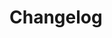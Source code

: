 # Changelog

[//]: # (## Table of Contents)

[//]: # ()
[//]: # ([[toc]])

[//]: # (## Актори)

[//]: # ()
[//]: # (Щоб було одразу видно, до кого звертатися, якшо шо 🙂)

[//]: # ()
[//]: # (- `@dania` – Даня)

[//]: # (- `@tag_yourself` - Лера)

[//]: # (- `@tag_yourself` - Ліза)

[//]: # (- `@tag_yourself` - Вова)

[//]: # (- `@tag_yourself` - Святослав)

[//]: # (- `@tag_yourself` - Стас)

[//]: # (- `@tag_yourself` - Рома)

<!--@include: ../../../CHANGELOG.md-->

[//]: # (## Правила ведення)

[//]: # ()
[//]: # (### Ведення "Акторів")

[//]: # ()
[//]: # (Пишете шось в ченжлог – тегніть, що це ви, щоб, дивлячись ченжлог, вас можна було відслідкувати.)

[//]: # (Можете називати себе хош `@big_dick_javascript_master_3000` – все для вас, тільки аби чемно тегали себе. )

[//]: # (### Секції та хеддінги ченжлогу)

[//]: # ()
[//]: # (Якщо стоїть `?`, то пишете це опціонально, за потреби.)

[//]: # ()
[//]: # (**Порядок – ввжливий.**)

[//]: # ()
[//]: # (1. &#40;?&#41; `# v{xx.yy}`)

[//]: # ()
[//]: # (2. `## v{xx.yy.zz}` or `## Docs`, if no new version was added)

[//]: # ()
[//]: # (* &#40;?&#41; `### Related task&#40;s&#41;`)

[//]: # (* &#40;?&#41; `### Features`)

[//]: # (* &#40;?&#41; `### Bug Fixes`)

[//]: # (* &#40;?&#41; `### Refactors`)

[//]: # (* &#40;?&#41; `### Breaking changes`)

[//]: # (* &#40;?&#41; `### Deprecations`)

[//]: # (* &#40;?&#41; `### Docs`)
